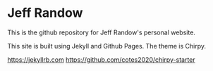 # Jeff Randow

This is the github repository for Jeff Randow's personal website.

This site is built using Jekyll and Github Pages.  The theme is Chirpy.

https://jekyllrb.com
https://github.com/cotes2020/chirpy-starter